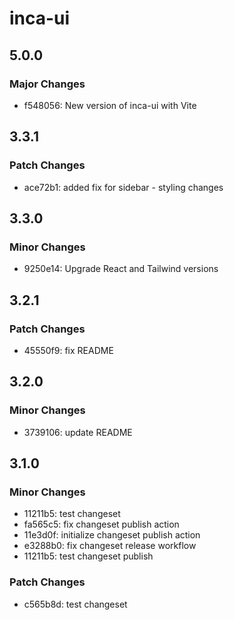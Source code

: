 # inca-ui

## 5.0.0

### Major Changes

- f548056: New version of inca-ui with Vite

## 3.3.1

### Patch Changes

- ace72b1: added fix for sidebar - styling changes

## 3.3.0

### Minor Changes

- 9250e14: Upgrade React and Tailwind versions

## 3.2.1

### Patch Changes

- 45550f9: fix README

## 3.2.0

### Minor Changes

- 3739106: update README

## 3.1.0

### Minor Changes

- 11211b5: test changeset
- fa565c5: fix changeset publish action
- 11e3d0f: initialize changeset publish action
- e3288b0: fix changeset release workflow
- 11211b5: test changeset publish

### Patch Changes

- c565b8d: test changeset
